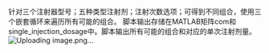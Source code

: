 针对三个注射器型号；五种类型注射剂；注射次数选项；可得到不同组合，使用三个嵌套循环来遍历所有可能的组合。
脚本输出存储在MATLAB矩阵com和single_injection_dosage中。脚本输出所有可能的组合和对应的单次注射剂量。
![Uploading image.png…]()
